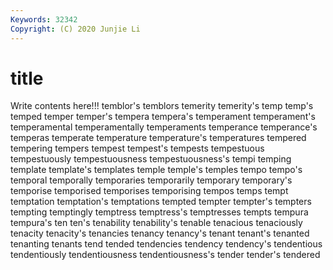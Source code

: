 ```yaml
---
Keywords: 32342
Copyright: (C) 2020 Junjie Li
---
```


# title

Write contents here!!!
temblor's 
temblors 
temerity
temerity's 
temp 
temp's 
temped 
temper 
temper's 
tempera 
tempera's 
temperament 
temperament's
temperamental 
temperamentally 
temperaments 
temperance 
temperance's 
temperas 
temperate 
temperature 
temperature's 
temperatures
tempered 
tempering 
tempers 
tempest 
tempest's 
tempests 
tempestuous 
tempestuously 
tempestuousness 
tempestuousness's
tempi 
temping 
template 
template's 
templates 
temple 
temple's 
temples 
tempo 
tempo's
temporal 
temporally 
temporaries 
temporarily 
temporary 
temporary's 
temporise 
temporised 
temporises 
temporising
tempos 
temps 
tempt 
temptation 
temptation's 
temptations 
tempted 
tempter 
tempter's 
tempters
tempting 
temptingly 
temptress 
temptress's 
temptresses 
tempts 
tempura 
tempura's 
ten 
ten's
tenability 
tenability's 
tenable 
tenacious 
tenaciously 
tenacity 
tenacity's 
tenancies 
tenancy 
tenancy's
tenant 
tenant's 
tenanted 
tenanting 
tenants 
tend 
tended 
tendencies 
tendency 
tendency's
tendentious 
tendentiously 
tendentiousness 
tendentiousness's 
tender 
tender's 
tendered 
